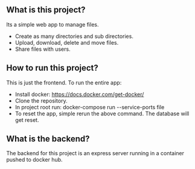 ## What is this project?
Its a simple web app to manage files.
* Create as many directories and sub directories.
* Upload, download, delete and move files.
* Share files with users. 

## How to run this project?
This is just the frontend. To run the entire app:
* Install docker: https://docs.docker.com/get-docker/
* Clone the repository.
* In project root run: docker-compose run --service-ports file
* To reset the app, simple rerun the above command. The database will get reset.

## What is the backend?
The backend for this project is an express server running in a container pushed to docker hub. 